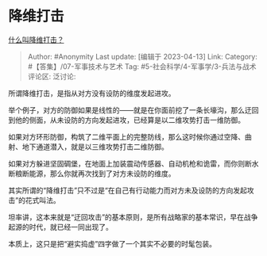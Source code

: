 # 降维打击
[什么叫降维打击？](https://www.zhihu.com/question/358755951/answer/2982017344)

> Author: #Anonymity
> Last update: [编辑于 2023-04-13]
> Link:
> Category: #【答集】/07-军事技术与艺术
> Tag: #5-社会科学/4-军事学/3-兵法与战术 
> 评论区:
> 泛讨论:

所谓降维打击，是指从对方没有设防的维度发起进攻。

举个例子，对方的防御如果是线性的——就是在你面前挖了一条长壕沟，那么迂回到他的侧面，从未设防的方向发起进攻，已经算是以二维攻势打击一维防御。

如果对方环形防御，构筑了二维平面上的完整防线，那么这时候你通过空降、曲射、地下通道潜入，就是以三维攻势打击二维防御。

如果对方躲进坚固碉堡，在地面上加装震动传感器、自动机枪和诡雷，而你则断水断粮断能源，那么你就再次找到了对方未设防的维度。

其实所谓的“降维打击”只不过是“在自己有行动能力而对方未及设防的方向发起攻击”的花式叫法。

坦率讲，这本来就是“迂回攻击”的基本原则，是所有战略家的基本常识，早在战争起源的时代，就已经一同出现了。

本质上，这只是把“避实捣虚”四字做了一个其实不必要的时髦包装。
